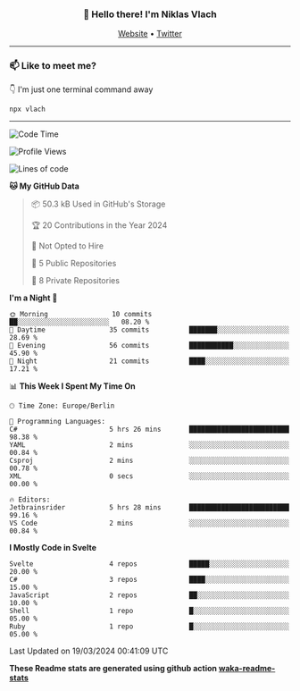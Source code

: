 <h3 align="center">👋 Hello there! I'm Niklas Vlach</h3>
<p align="center">
  <a href="https://niklas-vlach.com">Website</a> •
  <a href="https://twitter.com/NiklasVlach">Twitter</a>
</p>

---

### 📫 Like to meet me?

👇 I'm just one terminal command away

```bash
npx vlach
```

---
<!--START_SECTION:waka-->
![Code Time](http://img.shields.io/badge/Code%20Time-657%20hrs%2038%20mins-blue)

![Profile Views](http://img.shields.io/badge/Profile%20Views-0-blue)

![Lines of code](https://img.shields.io/badge/From%20Hello%20World%20I%27ve%20Written-104.6%20thousand%20lines%20of%20code-blue)

**🐱 My GitHub Data** 

> 📦 50.3 kB Used in GitHub's Storage 
 > 
> 🏆 20 Contributions in the Year 2024
 > 
> 🚫 Not Opted to Hire
 > 
> 📜 5 Public Repositories 
 > 
> 🔑 8 Private Repositories 
 > 
**I'm a Night 🦉** 

```text
🌞 Morning                10 commits          ██░░░░░░░░░░░░░░░░░░░░░░░   08.20 % 
🌆 Daytime                35 commits          ███████░░░░░░░░░░░░░░░░░░   28.69 % 
🌃 Evening                56 commits          ███████████░░░░░░░░░░░░░░   45.90 % 
🌙 Night                  21 commits          ████░░░░░░░░░░░░░░░░░░░░░   17.21 % 
```


📊 **This Week I Spent My Time On** 

```text
🕑︎ Time Zone: Europe/Berlin

💬 Programming Languages: 
C#                       5 hrs 26 mins       █████████████████████████   98.38 % 
YAML                     2 mins              ░░░░░░░░░░░░░░░░░░░░░░░░░   00.84 % 
Csproj                   2 mins              ░░░░░░░░░░░░░░░░░░░░░░░░░   00.78 % 
XML                      0 secs              ░░░░░░░░░░░░░░░░░░░░░░░░░   00.00 % 

🔥 Editors: 
Jetbrainsrider           5 hrs 28 mins       █████████████████████████   99.16 % 
VS Code                  2 mins              ░░░░░░░░░░░░░░░░░░░░░░░░░   00.84 % 
```

**I Mostly Code in Svelte** 

```text
Svelte                   4 repos             █████░░░░░░░░░░░░░░░░░░░░   20.00 % 
C#                       3 repos             ████░░░░░░░░░░░░░░░░░░░░░   15.00 % 
JavaScript               2 repos             ██░░░░░░░░░░░░░░░░░░░░░░░   10.00 % 
Shell                    1 repo              █░░░░░░░░░░░░░░░░░░░░░░░░   05.00 % 
Ruby                     1 repo              █░░░░░░░░░░░░░░░░░░░░░░░░   05.00 % 
```




 Last Updated on 19/03/2024 00:41:09 UTC
<!--END_SECTION:waka-->

**These Readme stats are generated using github action [waka-readme-stats](https://github.com/anmol098/waka-readme-stats)**
